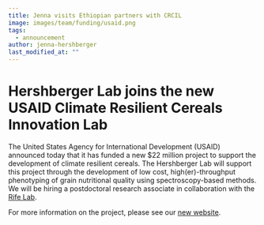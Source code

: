 ```yaml
---
title: Jenna visits Ethiopian partners with CRCIL
image: images/team/funding/usaid.png
tags:
  - announcement
author: jenna-hershberger
last_modified_at: ""
---
```

<!-- excerpt start -->
# Hershberger Lab joins the new USAID Climate Resilient Cereals Innovation Lab

The United States Agency for International Development (USAID) announced today that it has funded a new $22 million project to support the development of climate resilient cereals.
The Hershberger Lab will support this project through the development of low cost, high(er)-throughput phenotyping of grain nutritional quality using spectroscopy-based methods.
We will be hiring a postdoctoral research associate in collaboration with the [Rife Lab](https://www.rifelab.org).
<!-- excerpt end -->
For more information on the project, please see our [new website](https://www.k-state.edu/crcil/).






